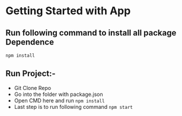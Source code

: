 # Getting Started with App


## Run following command to install all package Dependence
`npm install`

## Run Project:-
- Git Clone Repo
- Go into the folder with package.json
- Open CMD here and run `npm install`
- Last step is to run following command `npm start`



